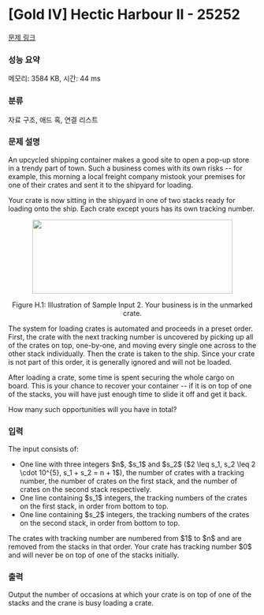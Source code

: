 # [Gold IV] Hectic Harbour II - 25252 

[문제 링크](https://www.acmicpc.net/problem/25252) 

### 성능 요약

메모리: 3584 KB, 시간: 44 ms

### 분류

자료 구조, 애드 혹, 연결 리스트

### 문제 설명

<p>An upcycled shipping container makes a good site to open a pop-up store in a trendy part of town. Such a business comes with its own risks -- for example, this morning a local freight company mistook your premises for one of their crates and sent it to the shipyard for loading.</p>

<p>Your crate is now sitting in the shipyard in one of two stacks ready for loading onto the ship. Each crate except yours has its own tracking number.</p>

<p style="text-align: center;"><img alt="" src="" style="width: 406px; height: 150px;"></p>

<p style="text-align: center;">Figure H.1: Illustration of Sample Input 2. Your business is in the unmarked crate.</p>

<p>The system for loading crates is automated and proceeds in a preset order. First, the crate with the next tracking number is uncovered by picking up all of the crates on top, one-by-one, and moving every single one across to the other stack individually. Then the crate is taken to the ship. Since your crate is not part of this order, it is generally ignored and will not be loaded.</p>

<p>After loading a crate, some time is spent securing the whole cargo on board. This is your chance to recover your container -- if it is on top of one of the stacks, you will have just enough time to slide it off and get it back.</p>

<p>How many such opportunities will you have in total?</p>

### 입력 

 <p>The input consists of:</p>

<ul>
	<li>One line with three integers $n$, $s_1$ and $s_2$ ($2 \leq s_1, s_2 \leq 2 \cdot 10^{5}, s_1 + s_2 = n + 1$), the number of crates with a tracking number, the number of crates on the first stack, and the number of crates on the second stack respectively.</li>
	<li>One line containing $s_1$ integers, the tracking numbers of the crates on the first stack, in order from bottom to top.</li>
	<li>One line containing $s_2$ integers, the tracking numbers of the crates on the second stack, in order from bottom to top.</li>
</ul>

<p>The crates with tracking number are numbered from $1$ to $n$ and are removed from the stacks in that order. Your crate has tracking number $0$ and will never be on top of one of the stacks initially.</p>

### 출력 

 <p>Output the number of occasions at which your crate is on top of one of the stacks and the crane is busy loading a crate.</p>

